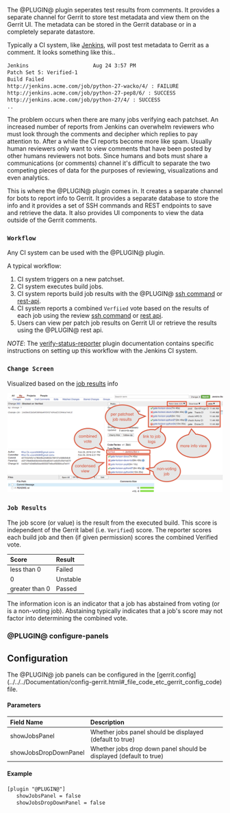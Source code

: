 The @PLUGIN@ plugin seperates test results from comments.  It provides a
separate channel for Gerrit to store test metadata and view them on the
Gerrit UI.  The metadata can be stored in the Gerrit database or in a
completely separate datastore.

Typically a CI system, like [Jenkins], will post test metadata to Gerrit as a
comment.  It looks something like this..

```
Jenkins                     Aug 24 3:57 PM
Patch Set 5: Verified-1
Build Failed
http://jenkins.acme.com/job/python-27-wacko/4/ : FAILURE
http://jenkins.acme.com/job/python-27-pep8/6/ : SUCCESS
http://jenkins.acme.com/job/python-27/4/ : SUCCESS
..
```

The problem occurs when there are many jobs verifying each patchset.  An
increased number of reports from Jenkins can overwhelm reviewers who must look
through the comments and decipher which replies to pay attention to.  After a
while the CI reports become more like spam.  Usually human reviewers only
want to view comments that have been posted by other humans reviewers not bots.
Since humans and bots must share a communications (or comments) channel it's
difficult to separate the two competing pieces of data for the purposes of
reviewing, visualizations and even analytics.

This is where the @PLUGIN@ plugin comes in.  It creates a separate channel for
bots to report info to Gerrit.  It provides a separate database to store the
info and it provides a set of SSH commands and REST endpoints to save
and retrieve the data.  It also provides UI components to view the data
outside of the Gerrit comments.

### <a id="workflow"></a>
### `Workflow`

Any CI system can be used with the @PLUGIN@ plugin.

A typical workflow:
1. CI system triggers on a new patchset.
2. CI system executes build jobs.
3. CI system reports build job results with the @PLUGIN@
[ssh command](cmd-save.md) or [rest-api](rest-api-changes.md).
4. CI system reports a combined `Verfiied` vote based on the results of each job
using the review [ssh command](../../../Documentation/cmd-review.html) or
[rest api](../../../Documentation/rest-api-changes.html#set-review).
5. Users can view per patch job results on Gerrit UI or retrieve the results
using the @PLUGIN@ rest api.

_NOTE_: The [verify-status-reporter] plugin documentation contains specific
instructions on setting up this workflow with the Jenkins CI system.


### <a id="change-screen"></a>
### `Change Screen`
Visualized based on the [job results](#job-results) info

![PreferencesScreenshot](images/job_results.png)



### <a id="job-results"></a>
### `Job Results`

The job score (or value) is the result from the executed build.  This
score is independent of the Gerrit label (i.e. `Verified`) score. The
reporter scores each build job and then (if given permission) scores the
combined Verified vote.

|Score          |Result  |
|:------------- |:-------|
|less than 0    |Failed  |
|0              |Unstable|
|greater than 0 |Passed  |


The information icon is an indicator that a job has abstained from voting
(or is a non-voting job).  Abstaining typically indicates that a job's
score may not factor into determining the combined vote.


### <a id="configure-panels"> @PLUGIN@ configure-panels

Configuration
-------------

The @PLUGIN@ job panels can be configured in the [gerrit.config]
(../../../Documentation/config-gerrit.html#_file_code_etc_gerrit_config_code)
file.

#### Parameters

|Field Name             |Description|
|:----------------------|:----------|
|showJobsPanel          | Whether jobs panel should be displayed (default to true)|
|showJobsDropDownPanel  | Whether jobs drop down panel should be displayed (default to true)|


#### Example

```
[plugin "@PLUGIN@"]
   showJobsPanel = false
   showJobsDropDownPanel = false
```


[Jenkins]: https://jenkins.io
[verify-status-reporter]: https://wiki.jenkins-ci.org/display/JENKINS/Verify+Status+Reporter
